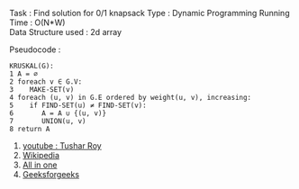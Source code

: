 Task : Find solution for 0/1 knapsack
Type : Dynamic Programming
Running Time : O(N*W)  
Data Structure used : 2d array

Pseudocode :
```
KRUSKAL(G):
1 A = ∅
2 foreach v ∈ G.V:
3    MAKE-SET(v)
4 foreach (u, v) in G.E ordered by weight(u, v), increasing:
5    if FIND-SET(u) ≠ FIND-SET(v):
6       A = A ∪ {(u, v)}
7       UNION(u, v)
8 return A
```

1. [youtube : Tushar Roy](https://youtu.be/fAuF0EuZVCk)
2. [Wikipedia](https://en.wikipedia.org/wiki/Kruskal%27s_algorithm)
3. [All in one](https://www-m9.ma.tum.de/graph-algorithms/mst-kruskal/index_en.html)
4. [Geeksforgeeks](https://www-m9.ma.tum.de/graph-algorithms/mst-kruskal/index_en.html)
